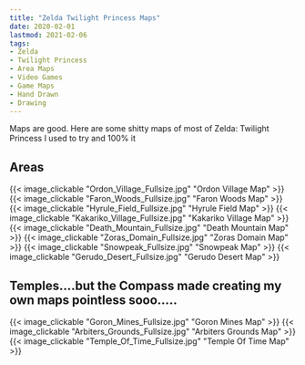 ```yaml
---
title: "Zelda Twilight Princess Maps"
date: 2020-02-01
lastmod: 2021-02-06
tags:
- Zelda
- Twilight Princess
- Area Maps
- Video Games
- Game Maps
- Hand Drawn
- Drawing
---
```

Maps are good. Here are some shitty maps of most of Zelda: Twilight Princess I used to try and 100% it


## Areas

{{< image_clickable "Ordon_Village_Fullsize.jpg" "Ordon Village Map" >}}
{{< image_clickable "Faron_Woods_Fullsize.jpg" "Faron Woods Map" >}}
{{< image_clickable "Hyrule_Field_Fullsize.jpg" "Hyrule Field Map" >}}
{{< image_clickable "Kakariko_Village_Fullsize.jpg" "Kakariko Village Map" >}}
{{< image_clickable "Death_Mountain_Fullsize.jpg" "Death Mountain Map" >}}
{{< image_clickable "Zoras_Domain_Fullsize.jpg" "Zoras Domain Map" >}}
{{< image_clickable "Snowpeak_Fullsize.jpg" "Snowpeak Map" >}}
{{< image_clickable "Gerudo_Desert_Fullsize.jpg" "Gerudo Desert Map" >}}

## Temples....but the Compass made creating my own maps pointless sooo.....

{{< image_clickable "Goron_Mines_Fullsize.jpg" "Goron Mines Map" >}}
{{< image_clickable "Arbiters_Grounds_Fullsize.jpg" "Arbiters Grounds Map" >}}
{{< image_clickable "Temple_Of_Time_Fullsize.jpg" "Temple Of Time Map" >}}
